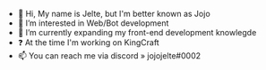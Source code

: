 - 👋 Hi, My name is Jelte, but I'm better known as Jojo
- 👀 I’m interested in Web/Bot development
- 🌱 I’m currently expanding my front-end development knowlegde
- ❓ At the time I'm working on KingCraft
- 📫 You can reach me via discord » jojojelte#0002

